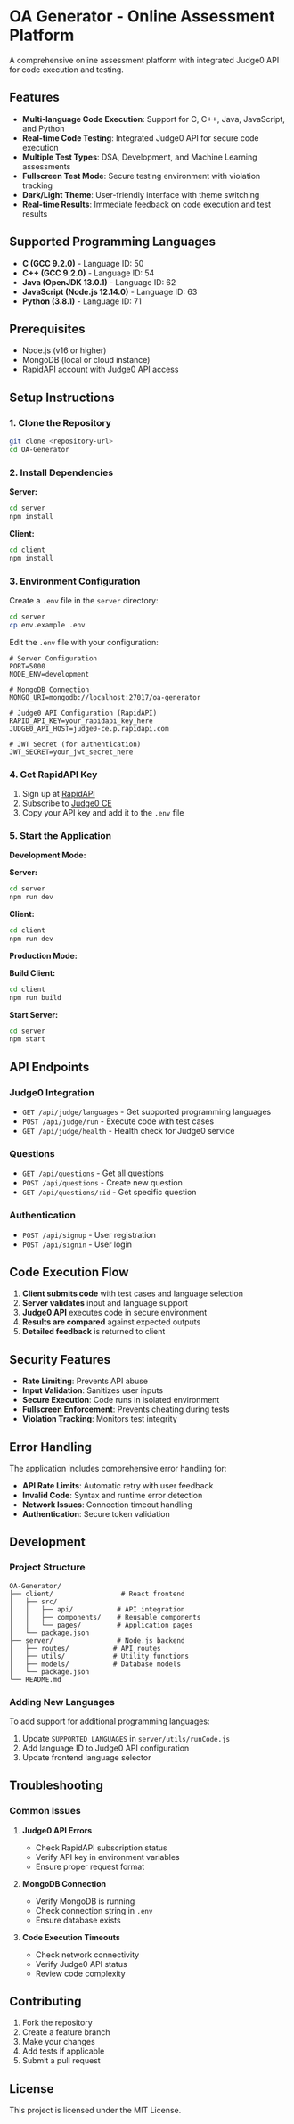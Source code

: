 # OA Generator - Online Assessment Platform

A comprehensive online assessment platform with integrated Judge0 API for code execution and testing.

## Features

- **Multi-language Code Execution**: Support for C, C++, Java, JavaScript, and Python
- **Real-time Code Testing**: Integrated Judge0 API for secure code execution
- **Multiple Test Types**: DSA, Development, and Machine Learning assessments
- **Fullscreen Test Mode**: Secure testing environment with violation tracking
- **Dark/Light Theme**: User-friendly interface with theme switching
- **Real-time Results**: Immediate feedback on code execution and test results

## Supported Programming Languages

- **C (GCC 9.2.0)** - Language ID: 50
- **C++ (GCC 9.2.0)** - Language ID: 54
- **Java (OpenJDK 13.0.1)** - Language ID: 62
- **JavaScript (Node.js 12.14.0)** - Language ID: 63
- **Python (3.8.1)** - Language ID: 71

## Prerequisites

- Node.js (v16 or higher)
- MongoDB (local or cloud instance)
- RapidAPI account with Judge0 API access

## Setup Instructions

### 1. Clone the Repository
```bash
git clone <repository-url>
cd OA-Generator
```

### 2. Install Dependencies

**Server:**
```bash
cd server
npm install
```

**Client:**
```bash
cd client
npm install
```

### 3. Environment Configuration

Create a `.env` file in the `server` directory:

```bash
cd server
cp env.example .env
```

Edit the `.env` file with your configuration:

```env
# Server Configuration
PORT=5000
NODE_ENV=development

# MongoDB Connection
MONGO_URI=mongodb://localhost:27017/oa-generator

# Judge0 API Configuration (RapidAPI)
RAPID_API_KEY=your_rapidapi_key_here
JUDGE0_API_HOST=judge0-ce.p.rapidapi.com

# JWT Secret (for authentication)
JWT_SECRET=your_jwt_secret_here
```

### 4. Get RapidAPI Key

1. Sign up at [RapidAPI](https://rapidapi.com)
2. Subscribe to [Judge0 CE](https://rapidapi.com/judge0-official/api/judge0-ce)
3. Copy your API key and add it to the `.env` file

### 5. Start the Application

**Development Mode:**

**Server:**
```bash
cd server
npm run dev
```

**Client:**
```bash
cd client
npm run dev
```

**Production Mode:**

**Build Client:**
```bash
cd client
npm run build
```

**Start Server:**
```bash
cd server
npm start
```

## API Endpoints

### Judge0 Integration
- `GET /api/judge/languages` - Get supported programming languages
- `POST /api/judge/run` - Execute code with test cases
- `GET /api/judge/health` - Health check for Judge0 service

### Questions
- `GET /api/questions` - Get all questions
- `POST /api/questions` - Create new question
- `GET /api/questions/:id` - Get specific question

### Authentication
- `POST /api/signup` - User registration
- `POST /api/signin` - User login

## Code Execution Flow

1. **Client submits code** with test cases and language selection
2. **Server validates** input and language support
3. **Judge0 API** executes code in secure environment
4. **Results are compared** against expected outputs
5. **Detailed feedback** is returned to client

## Security Features

- **Rate Limiting**: Prevents API abuse
- **Input Validation**: Sanitizes user inputs
- **Secure Execution**: Code runs in isolated environment
- **Fullscreen Enforcement**: Prevents cheating during tests
- **Violation Tracking**: Monitors test integrity

## Error Handling

The application includes comprehensive error handling for:

- **API Rate Limits**: Automatic retry with user feedback
- **Invalid Code**: Syntax and runtime error detection
- **Network Issues**: Connection timeout handling
- **Authentication**: Secure token validation

## Development

### Project Structure
```
OA-Generator/
├── client/                 # React frontend
│   ├── src/
│   │   ├── api/           # API integration
│   │   ├── components/    # Reusable components
│   │   └── pages/         # Application pages
│   └── package.json
├── server/                # Node.js backend
│   ├── routes/           # API routes
│   ├── utils/            # Utility functions
│   ├── models/           # Database models
│   └── package.json
└── README.md
```

### Adding New Languages

To add support for additional programming languages:

1. Update `SUPPORTED_LANGUAGES` in `server/utils/runCode.js`
2. Add language ID to Judge0 API configuration
3. Update frontend language selector

## Troubleshooting

### Common Issues

1. **Judge0 API Errors**
   - Check RapidAPI subscription status
   - Verify API key in environment variables
   - Ensure proper request format

2. **MongoDB Connection**
   - Verify MongoDB is running
   - Check connection string in `.env`
   - Ensure database exists

3. **Code Execution Timeouts**
   - Check network connectivity
   - Verify Judge0 API status
   - Review code complexity

## Contributing

1. Fork the repository
2. Create a feature branch
3. Make your changes
4. Add tests if applicable
5. Submit a pull request

## License

This project is licensed under the MIT License.
